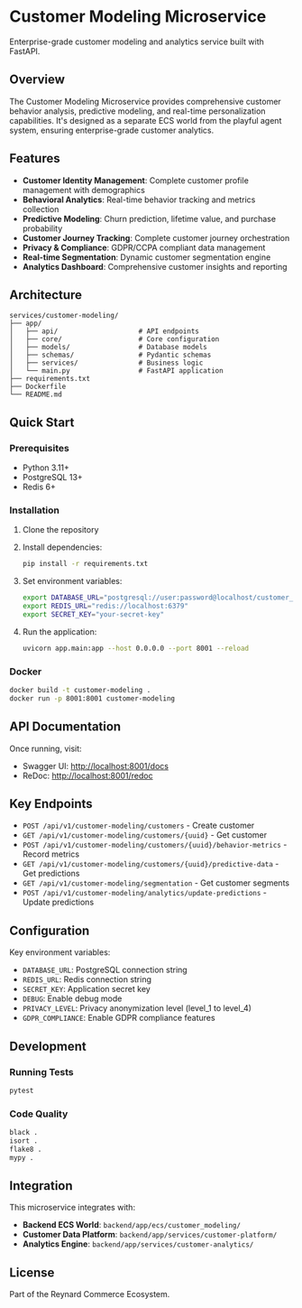 # Customer Modeling Microservice

Enterprise-grade customer modeling and analytics service built with FastAPI.

## Overview

The Customer Modeling Microservice provides comprehensive customer behavior analysis, predictive modeling, and real-time personalization capabilities. It's designed as a separate ECS world from the playful agent system, ensuring enterprise-grade customer analytics.

## Features

- **Customer Identity Management**: Complete customer profile management with demographics
- **Behavioral Analytics**: Real-time behavior tracking and metrics collection
- **Predictive Modeling**: Churn prediction, lifetime value, and purchase probability
- **Customer Journey Tracking**: Complete customer journey orchestration
- **Privacy & Compliance**: GDPR/CCPA compliant data management
- **Real-time Segmentation**: Dynamic customer segmentation engine
- **Analytics Dashboard**: Comprehensive customer insights and reporting

## Architecture

```
services/customer-modeling/
├── app/
│   ├── api/                    # API endpoints
│   ├── core/                   # Core configuration
│   ├── models/                 # Database models
│   ├── schemas/                # Pydantic schemas
│   ├── services/               # Business logic
│   └── main.py                 # FastAPI application
├── requirements.txt
├── Dockerfile
└── README.md
```

## Quick Start

### Prerequisites

- Python 3.11+
- PostgreSQL 13+
- Redis 6+

### Installation

1. Clone the repository
2. Install dependencies:

   ```bash
   pip install -r requirements.txt
   ```

3. Set environment variables:

   ```bash
   export DATABASE_URL="postgresql://user:password@localhost/customer_modeling"
   export REDIS_URL="redis://localhost:6379"
   export SECRET_KEY="your-secret-key"
   ```

4. Run the application:

   ```bash
   uvicorn app.main:app --host 0.0.0.0 --port 8001 --reload
   ```

### Docker

```bash
docker build -t customer-modeling .
docker run -p 8001:8001 customer-modeling
```

## API Documentation

Once running, visit:

- Swagger UI: <http://localhost:8001/docs>
- ReDoc: <http://localhost:8001/redoc>

## Key Endpoints

- `POST /api/v1/customer-modeling/customers` - Create customer
- `GET /api/v1/customer-modeling/customers/{uuid}` - Get customer
- `POST /api/v1/customer-modeling/customers/{uuid}/behavior-metrics` - Record metrics
- `GET /api/v1/customer-modeling/customers/{uuid}/predictive-data` - Get predictions
- `GET /api/v1/customer-modeling/segmentation` - Get customer segments
- `POST /api/v1/customer-modeling/analytics/update-predictions` - Update predictions

## Configuration

Key environment variables:

- `DATABASE_URL`: PostgreSQL connection string
- `REDIS_URL`: Redis connection string
- `SECRET_KEY`: Application secret key
- `DEBUG`: Enable debug mode
- `PRIVACY_LEVEL`: Privacy anonymization level (level_1 to level_4)
- `GDPR_COMPLIANCE`: Enable GDPR compliance features

## Development

### Running Tests

```bash
pytest
```

### Code Quality

```bash
black .
isort .
flake8 .
mypy .
```

## Integration

This microservice integrates with:

- **Backend ECS World**: `backend/app/ecs/customer_modeling/`
- **Customer Data Platform**: `backend/app/services/customer-platform/`
- **Analytics Engine**: `backend/app/services/customer-analytics/`

## License

Part of the Reynard Commerce Ecosystem.
